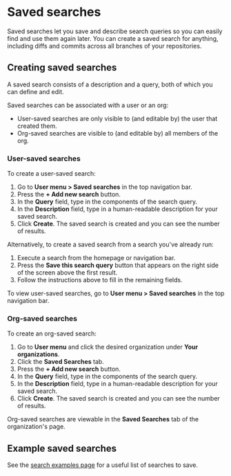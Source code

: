 # Saved searches

Saved searches let you save and describe search queries so you can easily find and use them again later. You can create a saved search for anything, including diffs and commits across all branches of your repositories.

## Creating saved searches

A saved search consists of a description and a query, both of which you can define and edit.

Saved searches can be associated with a user or an org:

- User-saved searches are only visible to (and editable by) the user that created them.
- Org-saved searches are visible to (and editable by) all members of the org.

### User-saved searches

To create a user-saved search:

1. Go to **User menu > Saved searches** in the top navigation bar.
1. Press the **+ Add new search** button.
1. In the **Query** field, type in the components of the search query.
1. In the **Description** field, type in a human-readable description for your saved search.
1. Click **Create**. The saved search is created and you can see the number of results.

Alternatively, to create a saved search from a search you've already run:

1. Execute a search from the homepage or navigation bar.
1. Press the **Save this search query** button that appears on the right side of the screen above the first result.
1. Follow the instructions above to fill in the remaining fields.

To view user-saved searches, go to **User menu > Saved searches** in the top navigation bar.

### Org-saved searches

To create an org-saved search:

1. Go to **User menu** and click the desired organization under **Your organizations**.
1. Click the **Saved Searches** tab.
1. Press the **+ Add new search** button.
1. In the **Query** field, type in the components of the search query.
1. In the **Description** field, type in a human-readable description for your saved search.
1. Click **Create**. The saved search is created and you can see the number of results.

Org-saved searches are viewable in the **Saved Searches** tab of the organization's page.

## Example saved searches

See the [search examples page](../tutorials/examples.md) for a useful list of searches to save.
